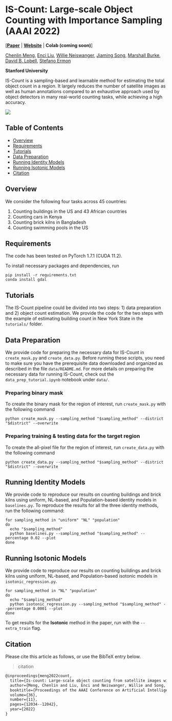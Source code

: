 # IS-Count: Large-scale Object Counting with Importance Sampling (AAAI 2022)

\[[**Paper**](https://arxiv.org/abs/2112.09126) | [**Website**](https://is-count.github.io/) | **Colab (coming soon)**]

[Chenlin Meng](https://cs.stanford.edu/~chenlin/), [Enci Liu](https://jesscel.github.io/), [Willie Neiswanger](https://willieneis.github.io/), [Jiaming Song](https://tsong.me/), [Marshall Burke](http://web.stanford.edu/~mburke/), [David B. Lobell](https://fse.fsi.stanford.edu/people/david_lobell), [Stefano Ermon](https://cs.stanford.edu/~ermon/)

**Stanford University**

IS-Count is a sampling-based and learnable method for estimating the total object count in a region. It largely reduces the number of satellite images as well as human annotations compared to an exhaustive approach used by object detectors in many real-world counting tasks, while achieving a high accuracy.  

![](static/pipeline.jpg)

## Table of Contents

* [Overview](#overview)
* [Requirements](#requirements)
* [Tutorials](#tutorials)
* [Data Preparation](#data-preparation)
* [Running Identity Models](#running-identity-models)
* [Running Isotonic Models](#running-isotonic-models)
* [Citation](#citation)


## Overview
We consider the following four tasks across 45 countries: 
1. Counting buildings in the US and 43 African countries
2. Counting cars in Kenya
3. Counting brick kilns in Bangladesh
4. Counting swimming pools in the US

## Requirements

The code has been tested on PyTorch 1.7.1 (CUDA 11.2).

To install necessary packages and dependencies, run
```
pip install -r requirements.txt
conda install gdal
```

## Tutorials

The IS-Count pipeline could be divided into two steps: 1) data preparation and 2) object count estimation. We provide the code for the two steps with the example of estimating building count in New York State in the `tutorials/` folder.

## Data Preparation

We provide code for preparing the necessary data for IS-Count in `create_mask.py` and `create_data.py`. Before running these scripts, you need to make sure you have the prerequisite data downloaded and organized as described in the file `data/README.md`. For more details on preparing the necessary data for running IS-Count, check out the `data_prep_tutorial.ipynb` notebook under `data/`.

### Preparing binary mask
To create the binary mask for the region of interest, run `create_mask.py` with the following command
```
python create_mask.py --sampling_method "$sampling_method" --district "$district" --overwrite
```

### Preparing training & testing data for the target region
To create the all-pixel file for the region of interest, run `create_data.py` with the following command
```
python create_data.py --sampling_method "$sampling_method" --district "$district" --overwrite
```

## Running Identity Models

We provide code to reproduce our results on counting buildings and brick kilns using uniform, NL-based, and Population-based identity models in `baselines.py`. To reproduce the results for all the three identity methods, run the following command:
```
for sampling_method in "uniform" "NL" "population"
do
  echo "$sampling_method"
  python baselines.py --sampling_method "$sampling_method" --percentage 0.02 --plot
done
```

## Running Isotonic Models

We provide code to reproduce our results on counting buildings and brick kilns using uniform, NL-based, and Population-based isotonic models in `isotonic_regression.py`.
```
for sampling_method in "NL" "population"
do
  echo "$sampling_method"
  python isotonic_regression.py --sampling_method "$sampling_method" --percentage 0.0001 --plot
done
```
To get results for the **Isotonic** method in the paper, run with the `--extra_train` flag.

## Citation

Please cite this article as follows, or use the BibTeX entry below.

> citation

```tex
@inproceedings{meng2022count,
  title={Is-count: Large-scale object counting from satellite images with covariate-based importance sampling},
  author={Meng, Chenlin and Liu, Enci and Neiswanger, Willie and Song, Jiaming and Burke, Marshall and Lobell, David and Ermon, Stefano},
  booktitle={Proceedings of the AAAI Conference on Artificial Intelligence},
  volume={36},
  number={11},
  pages={12034--12042},
  year={2022}
}
```
